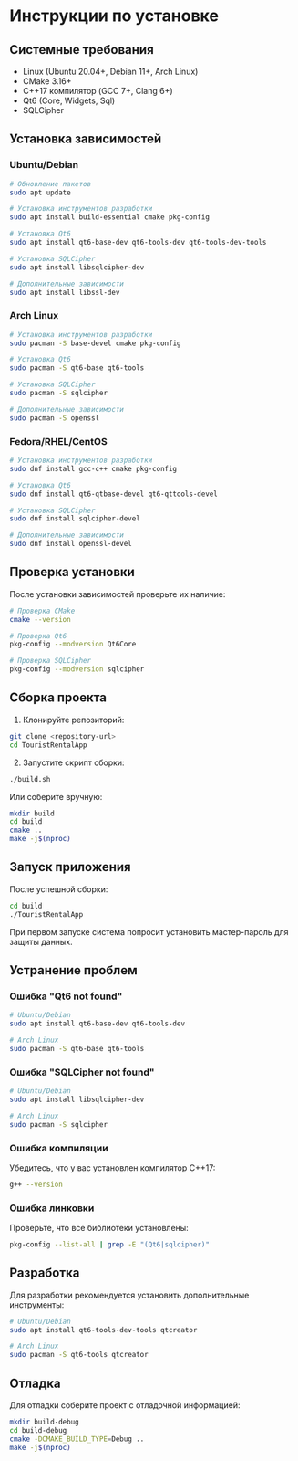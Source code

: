 # Инструкции по установке

## Системные требования

- Linux (Ubuntu 20.04+, Debian 11+, Arch Linux)
- CMake 3.16+
- C++17 компилятор (GCC 7+, Clang 6+)
- Qt6 (Core, Widgets, Sql)
- SQLCipher

## Установка зависимостей

### Ubuntu/Debian

```bash
# Обновление пакетов
sudo apt update

# Установка инструментов разработки
sudo apt install build-essential cmake pkg-config

# Установка Qt6
sudo apt install qt6-base-dev qt6-tools-dev qt6-tools-dev-tools

# Установка SQLCipher
sudo apt install libsqlcipher-dev

# Дополнительные зависимости
sudo apt install libssl-dev
```

### Arch Linux

```bash
# Установка инструментов разработки
sudo pacman -S base-devel cmake pkg-config

# Установка Qt6
sudo pacman -S qt6-base qt6-tools

# Установка SQLCipher
sudo pacman -S sqlcipher

# Дополнительные зависимости
sudo pacman -S openssl
```

### Fedora/RHEL/CentOS

```bash
# Установка инструментов разработки
sudo dnf install gcc-c++ cmake pkg-config

# Установка Qt6
sudo dnf install qt6-qtbase-devel qt6-qttools-devel

# Установка SQLCipher
sudo dnf install sqlcipher-devel

# Дополнительные зависимости
sudo dnf install openssl-devel
```

## Проверка установки

После установки зависимостей проверьте их наличие:

```bash
# Проверка CMake
cmake --version

# Проверка Qt6
pkg-config --modversion Qt6Core

# Проверка SQLCipher
pkg-config --modversion sqlcipher
```

## Сборка проекта

1. Клонируйте репозиторий:
```bash
git clone <repository-url>
cd TouristRentalApp
```

2. Запустите скрипт сборки:
```bash
./build.sh
```

Или соберите вручную:
```bash
mkdir build
cd build
cmake ..
make -j$(nproc)
```

## Запуск приложения

После успешной сборки:

```bash
cd build
./TouristRentalApp
```

При первом запуске система попросит установить мастер-пароль для защиты данных.

## Устранение проблем

### Ошибка "Qt6 not found"
```bash
# Ubuntu/Debian
sudo apt install qt6-base-dev qt6-tools-dev

# Arch Linux
sudo pacman -S qt6-base qt6-tools
```

### Ошибка "SQLCipher not found"
```bash
# Ubuntu/Debian
sudo apt install libsqlcipher-dev

# Arch Linux
sudo pacman -S sqlcipher
```

### Ошибка компиляции
Убедитесь, что у вас установлен компилятор C++17:
```bash
g++ --version
```

### Ошибка линковки
Проверьте, что все библиотеки установлены:
```bash
pkg-config --list-all | grep -E "(Qt6|sqlcipher)"
```

## Разработка

Для разработки рекомендуется установить дополнительные инструменты:

```bash
# Ubuntu/Debian
sudo apt install qt6-tools-dev-tools qtcreator

# Arch Linux
sudo pacman -S qt6-tools qtcreator
```

## Отладка

Для отладки соберите проект с отладочной информацией:

```bash
mkdir build-debug
cd build-debug
cmake -DCMAKE_BUILD_TYPE=Debug ..
make -j$(nproc)
``` 